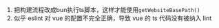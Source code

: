 1. 把构建流程改成bun执行ts脚本，这样才能使用`getWebsiteBasePath()`
2. 似乎 eslint 对 vue 的配置不完全正确，导致 vue 的 ts 代码没有被纳入 lint
